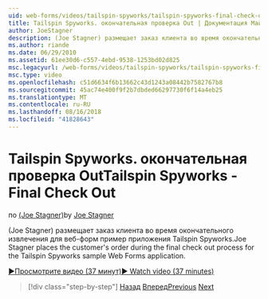 ```yaml
---
uid: web-forms/videos/tailspin-spyworks/tailspin-spyworks-final-check-out
title: Tailspin Spyworks. окончательная проверка Out | Документация Майкрософт
author: JoeStagner
description: (Joe Stagner) размещает заказ клиента во время окончательного извлечения для веб-форм пример приложения Tailspin Spyworks.
ms.author: riande
ms.date: 06/29/2010
ms.assetid: 61ee30d6-c557-4ebd-9538-1253bd02d825
msc.legacyurl: /web-forms/videos/tailspin-spyworks/tailspin-spyworks-final-check-out
msc.type: video
ms.openlocfilehash: c51d6634f6b13662c43d1243a08442b7582767b8
ms.sourcegitcommit: 45ac74e400f9f2b7dbded66297730f6f14a4eb25
ms.translationtype: MT
ms.contentlocale: ru-RU
ms.lasthandoff: 08/16/2018
ms.locfileid: "41828643"
---
```

<a name="tailspin-spyworks---final-check-out"></a><span data-ttu-id="2c509-103">Tailspin Spyworks. окончательная проверка Out</span><span class="sxs-lookup"><span data-stu-id="2c509-103">Tailspin Spyworks - Final Check Out</span></span>
====================
<span data-ttu-id="2c509-104">по [(Joe Stagner)](https://github.com/JoeStagner)</span><span class="sxs-lookup"><span data-stu-id="2c509-104">by [Joe Stagner](https://github.com/JoeStagner)</span></span>

<span data-ttu-id="2c509-105">(Joe Stagner) размещает заказ клиента во время окончательного извлечения для веб-форм пример приложения Tailspin Spyworks.</span><span class="sxs-lookup"><span data-stu-id="2c509-105">Joe Stagner places the customer's order during the final check out process for the Tailspin Spyworks sample Web Forms application.</span></span>

[<span data-ttu-id="2c509-106">&#9654;Просмотрите видео (37 минут)</span><span class="sxs-lookup"><span data-stu-id="2c509-106">&#9654; Watch video (37 minutes)</span></span>](https://channel9.msdn.com/Blogs/ASP-NET-Site-Videos/tailspin-spyworks-final-check-out)

> [!div class="step-by-step"]
> <span data-ttu-id="2c509-107">[Назад](tailspin-spyworks-migrate-the-shopping-cart.md)
> [Вперед](tailspin-spyworks-adding-user-product-reviews.md)</span><span class="sxs-lookup"><span data-stu-id="2c509-107">[Previous](tailspin-spyworks-migrate-the-shopping-cart.md)
[Next](tailspin-spyworks-adding-user-product-reviews.md)</span></span>
